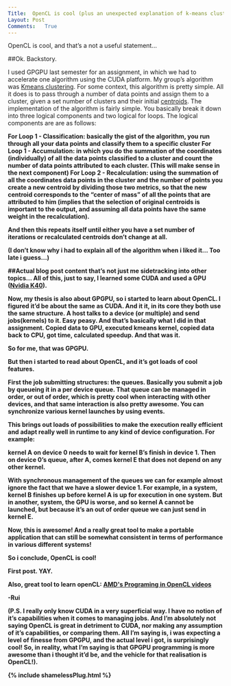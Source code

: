 ```yaml
---
Title:	OpenCL is cool (plus an unexpected explanation of k-means clustering)
Layout:	Post
Comments:	True
---
```


OpenCL is cool, and that’s a not a useful statement…

##Ok. Backstory.

I used GPGPU last semester for an assignment, in which we had to accelerate one algorithm using the CUDA platform. My group’s algorithm was [Kmeans clustering](https://en.wikipedia.org/wiki/Kmeans). For some context, this algorithm is pretty simple. All it does is to pass through a number of data points and assign them to a cluster, given a set number of clusters and their initial [centroids](https://en.wikipedia.org/wiki/Kmeans). 
The implementation of the algorithm is fairly simple. You basically break it down into three logical components and two logical for loops. The logical components are are as follows: 

<b>For Loop 1 - Classification<b/>: basically the gist of the algorithm, you run through all your data points and classify them to a specific cluster
For Loop 1 - Accumulation: in which you do the summation of the coordinates (individually) of all the data points classified to a cluster and count the number of data points attributed to each cluster. (This will make sense in the next component)
For Loop 2 - Recalculation: using the summation of all the coordinates data points in the cluster and the number of points you create a new centroid by dividing those two metrics, so that the new centroid corresponds to the “center of mass” of all the points that are attributed to him (implies that the selection of original centroids is important to the output, and assuming all data points have the same weight in the recalculation).

And then this repeats itself until either you have a set number of iterations or recalculated centroids don’t change at all.

(I don’t know why i had to explain all of the algorithm when i liked it… Too late i guess…)

##Actual blog post content that’s not just me sidetracking into other topics...
All of this, just to say, I learned some CUDA and used a GPU ([Nvidia K40](http://www.nvidia.com/object/tesla-servers.html)).

Now, my thesis is also about GPGPU, so i started to learn about OpenCL. I figured it’d be about the same as CUDA. And it it, in its core they both use the same structure. A host talks to a device (or multiple) and send jobs(kernels) to it. Easy peasy. And that’s basically what I did in that assignment. Copied data to GPU, executed kmeans kernel, copied data back to CPU, got time, calculated speedup. And that was it.

So for me, that was GPGPU.

But then i started to read about OpenCL, and it’s got loads of cool features. 

First the job submitting structures: the queues. Basically you submit a job by queueing it in a per device queue. That queue can be managed in order, or out of order, which is pretty cool when interacting with other devices, and that same interaction is also pretty awesome. You can synchronize various kernel launches by using events.

This brings out loads of possibilities to make the execution really efficient and adapt really well in runtime to any kind of device configuration. For example:

kernel A on device 0 needs to wait for kernel B’s finish in device 1. Then on device 0’s queue, after A, comes kernel E that does not depend on any other kernel. 

With synchronous management of the queues we can for example almost ignore the fact that we have a slower device 1. For example, in a system, kernel B finishes up before kernel A is up for execution in one system. But in another, system, the GPU is worse, and so kernel A cannot be launched, but because it’s an out of order queue we can just send in kernel E. 

Now, this is awesome! And a really great tool to make a portable application that can still be somewhat consistent in terms of performance in various different systems!

So i conclude, OpenCL is cool!

First post. YAY.

Also, great tool to learn openCL: [AMD's Programing in OpenCL videos](http://developer.amd.com/tools-and-sdks/opencl-zone/opencl-resources/programming-in-opencl/)

-Rui

(P.S. I really only know CUDA in a very superficial way. I have no notion of it’s capabilities when it comes to managing jobs. And I’m absolutely not saying OpenCL is great in detriment to CUDA, nor making any assumption of it’s capabilities, or comparing them. All I’m saying is, i was expecting a level of finesse from GPGPU, and the actual level i got, is surprisingly cool! So, in reality, what I’m saying is that GPGPU programming is more awesome than i thought it’d be, and the vehicle for that realisation is OpenCL!).

{% include shamelessPlug.html %}
